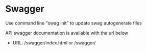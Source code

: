 # Swagger

Use command line "swag init" to update swag autogenerate files

API swagger documentation is available with the url below
* URL: /swagger/index.html or /swagger/